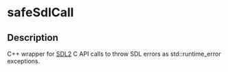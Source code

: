 # safeSdlCall

## Description
C++ wrapper for [SDL2](https://github.com/libsdl-org/SDL/tree/SDL2) C API calls to throw SDL errors as std::runtime_error exceptions.
